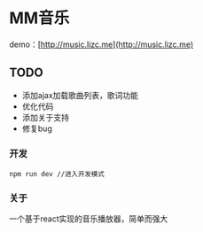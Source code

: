 # MM音乐

demo：[http://music.lizc.me](http://music.lizc.me)

## TODO

- 添加ajax加载歌曲列表，歌词功能
- 优化代码
- 添加关于支持
- 修复bug

### 开发

```npm run dev //进入开发模式```

### 关于

一个基于react实现的音乐播放器，简单而强大